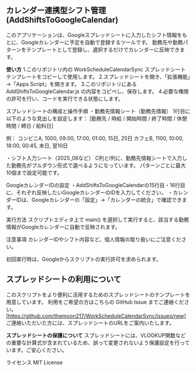 
## カレンダー連携型シフト管理(AddShiftsToGoogleCalendar)
このアプリケーションは、Googleスプレッドシートに入力したシフト情報をもとに、Googleカレンダーに予定を自動で登録するツールです。
勤務先や勤務パターンをテンプレートとして登録し、選択するだけでカレンダーに反映できます。

**使い方**
1.このリポジトリ内の WorkScheduleCalendarSync スプレッドシートテンプレートをコピーして使用します。
2.スプレッドシートを開き、「拡張機能」→「Apps Script」を開きます。
3.このリポジトリにある AddShiftsToGoogleCalendar.js の内容をコピペし、保存します。
4.必要な権限の許可を行い、コードを実行できる状態にします。

スプレッドシートの構成と操作手順
・勤務先情報シート（勤務先情報）
1行目に以下のような見出しを設定します：
[勤務先 / 時給 / 開始時間 / 終了時間 / 休憩時間 / 締日 / 給料日]

例：
コンビニA, 1000, 09:00, 17:00, 01:00, 15日, 25日
カフェB, 1100, 10:00, 18:00, 00:45, 末日, 翌10日

・シフト入力シート（2025_08など）
C列とI列に、勤務先情報シートで入力した勤務先がプルダウン形式で選べるようになっています。
パターンごとに最大10個まで設定可能です。

GoogleカレンダーIDの設定
・AddShiftsToGoogleCalendarの15行目・16行目に、それぞれ反映したいGoogleカレンダーのIDを入力してください。
・カレンダーIDは、Googleカレンダーの「設定」→「カレンダーの統合」で確認できます。

実行方法
スクリプトエディタ上で main() を選択して実行すると、該当する勤務情報がGoogleカレンダーに自動で反映されます。

注意事項
カレンダーIDやシフト内容など、個人情報の取り扱いにご注意ください。

初回実行時は、Googleからスクリプトの実行許可を求められます。




## スプレッドシートの利用について

このスクリプトをより便利に活用するためのスプレッドシートのテンプレートを用意しています。
利用をご希望の方はこちらの GitHub Issue までご連絡ください。
[https://github.com/themoon217/WorkScheduleCalendarSync/issues/new]
ご連絡いただいた方には、スプレッドシートのURLをご案内いたします。

**スプレッドシートの保護について**
スプレッドシートには、VLOOKUP関数などの重要な計算式が含まれているため、誤って変更されないよう保護設定を行っています。ご安心ください。


ライセンス
MIT License
